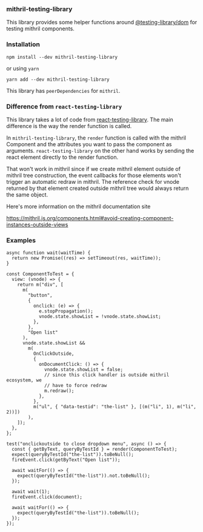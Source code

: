 ### mithril-testing-library

This library provides some helper functions around [@testing-library/dom](https://github.com/testing-library/dom-testing-library) for testing mithril components.

### Installation

```
npm install --dev mithril-testing-library
```

or using `yarn`

```
yarn add --dev mithril-testing-library
```

This library has `peerDependencies` for `mithril`.


### Difference from `react-testing-library`

This library takes a lot of code from [react-testing-library](https://github.com/testing-library/react-testing-library). The main difference is the way the render function is called.

In `mithril-testing-library`, the `render` function is called with the mithril Component and the attributes you want to pass the component as arguments. `react-testing-library` on the other hand works by sending the react element directly to the render function.

That won't work in mithril since if we create mithril element outside of mithril
tree construction, the event callbacks for those elements won't trigger an
automatic redraw in mithril. The reference check for vnode returned by that
element created outside mithril tree would always return the same object.

Here's more information on the mithril documentation site

https://mithril.js.org/components.html#avoid-creating-component-instances-outside-views

### Examples


```
async function wait(waitTime) {
  return new Promise((res) => setTimeout(res, waitTime));
}

const ComponentToTest = {
  view: (vnode) => {
    return m("div", [
      m(
        "button",
        {
          onclick: (e) => {
            e.stopPropagation();
            vnode.state.showList = !vnode.state.showList;
          },
        },
        "Open list"
      ),
      vnode.state.showList &&
        m(
          OnClickOutside,
          {
            onDocumentClick: () => {
              vnode.state.showList = false;
              // since this click handler is outside mithril ecosystem, we 
              // have to force redraw
              m.redraw();
            },
          },
          m("ul", { "data-testid": "the-list" }, [(m("li", 1), m("li", 2))])
        ),
    ]);
  },
};

test("onclickoutside to close dropdown menu", async () => {
  const { getByText, queryByTestId } = render(ComponentToTest);
  expect(queryByTestId("the-list")).toBeNull();
  fireEvent.click(getByText("Open list"));

  await waitFor(() => {
    expect(queryByTestId("the-list")).not.toBeNull();
  });

  await wait(1);
  fireEvent.click(document);

  await waitFor(() => {
    expect(queryByTestId("the-list")).toBeNull();
  });
});
```
